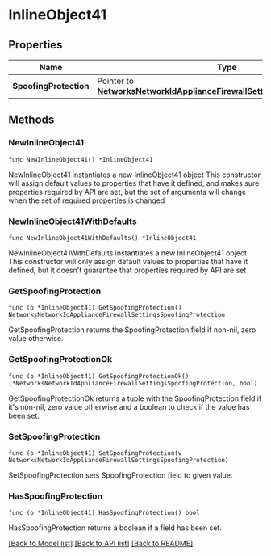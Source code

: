 # InlineObject41

## Properties

Name | Type | Description | Notes
------------ | ------------- | ------------- | -------------
**SpoofingProtection** | Pointer to [**NetworksNetworkIdApplianceFirewallSettingsSpoofingProtection**](NetworksNetworkIdApplianceFirewallSettingsSpoofingProtection.md) |  | [optional] 

## Methods

### NewInlineObject41

`func NewInlineObject41() *InlineObject41`

NewInlineObject41 instantiates a new InlineObject41 object
This constructor will assign default values to properties that have it defined,
and makes sure properties required by API are set, but the set of arguments
will change when the set of required properties is changed

### NewInlineObject41WithDefaults

`func NewInlineObject41WithDefaults() *InlineObject41`

NewInlineObject41WithDefaults instantiates a new InlineObject41 object
This constructor will only assign default values to properties that have it defined,
but it doesn't guarantee that properties required by API are set

### GetSpoofingProtection

`func (o *InlineObject41) GetSpoofingProtection() NetworksNetworkIdApplianceFirewallSettingsSpoofingProtection`

GetSpoofingProtection returns the SpoofingProtection field if non-nil, zero value otherwise.

### GetSpoofingProtectionOk

`func (o *InlineObject41) GetSpoofingProtectionOk() (*NetworksNetworkIdApplianceFirewallSettingsSpoofingProtection, bool)`

GetSpoofingProtectionOk returns a tuple with the SpoofingProtection field if it's non-nil, zero value otherwise
and a boolean to check if the value has been set.

### SetSpoofingProtection

`func (o *InlineObject41) SetSpoofingProtection(v NetworksNetworkIdApplianceFirewallSettingsSpoofingProtection)`

SetSpoofingProtection sets SpoofingProtection field to given value.

### HasSpoofingProtection

`func (o *InlineObject41) HasSpoofingProtection() bool`

HasSpoofingProtection returns a boolean if a field has been set.


[[Back to Model list]](../README.md#documentation-for-models) [[Back to API list]](../README.md#documentation-for-api-endpoints) [[Back to README]](../README.md)



